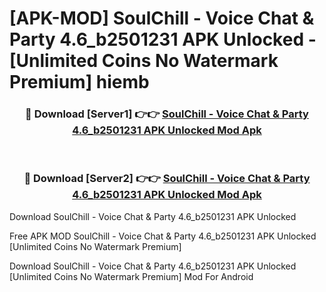# [APK-MOD] SoulChill - Voice Chat & Party 4.6_b2501231 APK Unlocked - [Unlimited Coins No Watermark Premium] hiemb



<div align="center">
<h3>🔴 Download [Server1] 👉👉 <a href="https://momento.my/?title=SoulChill_-_Voice_Chat_&_Party_4.6_b2501231_APK_Unlocked">SoulChill - Voice Chat & Party 4.6_b2501231 APK Unlocked Mod Apk</a></h3><br>

<h3>🔴 Download [Server2] 👉👉 <a href="https://momento.my/?title=SoulChill_-_Voice_Chat_&_Party_4.6_b2501231_APK_Unlocked">SoulChill - Voice Chat & Party 4.6_b2501231 APK Unlocked Mod Apk</a></h3>
</div>



Download SoulChill - Voice Chat & Party 4.6_b2501231 APK Unlocked 

Free APK MOD SoulChill - Voice Chat & Party 4.6_b2501231 APK Unlocked [Unlimited Coins No Watermark Premium]

Download SoulChill - Voice Chat & Party 4.6_b2501231 APK Unlocked [Unlimited Coins No Watermark Premium] Mod For Android
